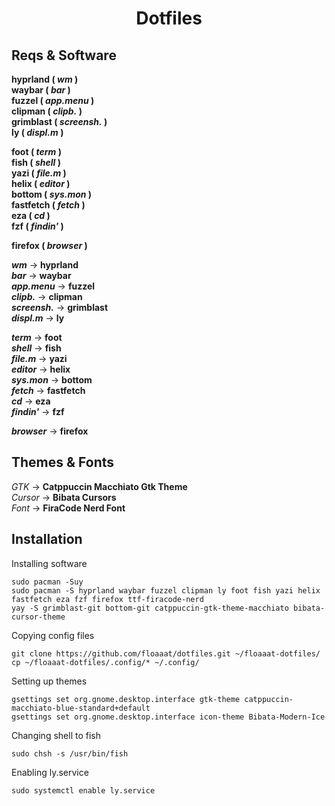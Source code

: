 <h1 align="center">Dotfiles</h1>

## Reqs & Software
**hyprland ( *wm* )**\
**waybar ( *bar* )**\
**fuzzel ( *app.menu* )**\
**clipman ( *clipb.* )**\
**grimblast ( *screensh.* )**\
**ly ( *displ.m* )**

**foot ( *term* )**\
**fish ( *shell* )**\
**yazi ( *file.m* )**\
**helix ( *editor* )**\
**bottom ( *sys.mon* )**\
**fastfetch ( *fetch* )**\
**eza ( *cd* )**\
**fzf ( *findin'* )**

**firefox ( *browser* )**

***wm*** -> **hyprland**\
***bar*** -> **waybar**\
***app.menu*** -> **fuzzel**\
***clipb.*** -> **clipman**\
***screensh.*** -> **grimblast**\
***displ.m*** -> **ly**

***term*** -> **foot**\
***shell*** -> **fish**\
***file.m*** -> **yazi**\
***editor*** -> **helix**\
***sys.mon*** -> **bottom**\
***fetch*** -> **fastfetch**\
***cd*** -> **eza**\
***findin'*** -> **fzf**

***browser*** -> **firefox**

## Themes & Fonts
*GTK* -> **Catppuccin Macchiato Gtk Theme**\
*Cursor* -> **Bibata Cursors**\
*Font* -> **FiraCode Nerd Font**

## Installation
Installing software
```
sudo pacman -Suy
sudo pacman -S hyprland waybar fuzzel clipman ly foot fish yazi helix fastfetch eza fzf firefox ttf-firacode-nerd
yay -S grimblast-git bottom-git catppuccin-gtk-theme-macchiato bibata-cursor-theme
```
Copying config files
```
git clone https://github.com/floaaat/dotfiles.git ~/floaaat-dotfiles/
cp ~/floaaat-dotfiles/.config/* ~/.config/
```
Setting up themes
```
gsettings set org.gnome.desktop.interface gtk-theme catppuccin-macchiato-blue-standard+default
gsettings set org.gnome.desktop.interface icon-theme Bibata-Modern-Ice
```
Changing shell to fish
```
sudo chsh -s /usr/bin/fish
```
Enabling ly.service
```
sudo systemctl enable ly.service
```
